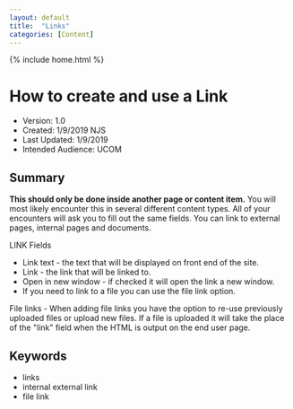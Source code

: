 ```yaml
---
layout: default
title:  "Links"
categories: [Content] 
---
```

{% include home.html %}
# How to create and use a Link
* Version: 1.0
* Created: 1/9/2019 NJS
* Last Updated: 1/9/2019 
* Intended Audience: UCOM

## Summary
**This should only be done inside another page or content item.** You will most likely encounter this in several different content types. All of your encounters will ask you to fill out the same fields. You can link to external pages, internal pages and documents.


LINK Fields
   * Link text - the text that will be displayed on front end of the site.
   * Link - the link that will be linked to.
   * Open in new window - if checked it will open the link a new window.
   * If you need to link to a file you can use the file link option.

File links - When adding file links you have the option to re-use previously uploaded files or upload new files. If a file is uploaded it will take the place of the "link" field when the HTML is output on the end user page.


## Keywords

* links
* internal external link
* file link
